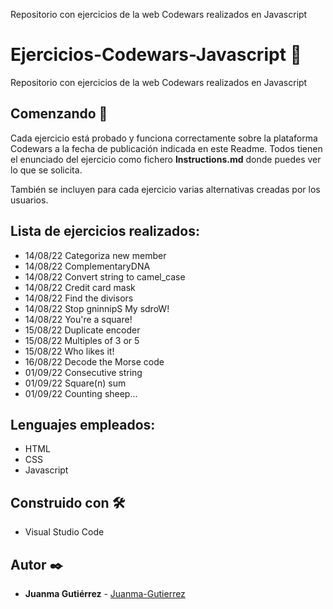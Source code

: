 Repositorio con ejercicios de la web Codewars realizados en Javascript

# Ejercicios-Codewars-Javascript 🧰

Repositorio con ejercicios de la web Codewars realizados en Javascript

## Comenzando 🚀

Cada ejercicio está probado y funciona correctamente sobre la plataforma Codewars a la fecha de publicación indicada en este Readme. Todos tienen el enunciado del ejercicio como fichero **Instructions.md** donde puedes ver lo que se solicita.

También se incluyen para cada ejercicio varias alternativas creadas por los usuarios.

## Lista de ejercicios realizados:

-   14/08/22 Categoriza new member
-   14/08/22 ComplementaryDNA
-   14/08/22 Convert string to camel_case
-   14/08/22 Credit card mask
-   14/08/22 Find the divisors
-   14/08/22 Stop gninnipS My sdroW!
-   14/08/22 You're a square!
-   15/08/22 Duplicate encoder
-   15/08/22 Multiples of 3 or 5
-   15/08/22 Who likes it!
-   16/08/22 Decode the Morse code
-   01/09/22 Consecutive string
-   01/09/22 Square(n) sum
-   01/09/22 Counting sheep...

## Lenguajes empleados:

-   HTML
-   CSS
-   Javascript

## Construido con 🛠️

-   Visual Studio Code

## Autor ✒️

-   **Juanma Gutiérrez** - [Juanma-Gutierrez](https://github.com/Juanma-Gutierrez)
